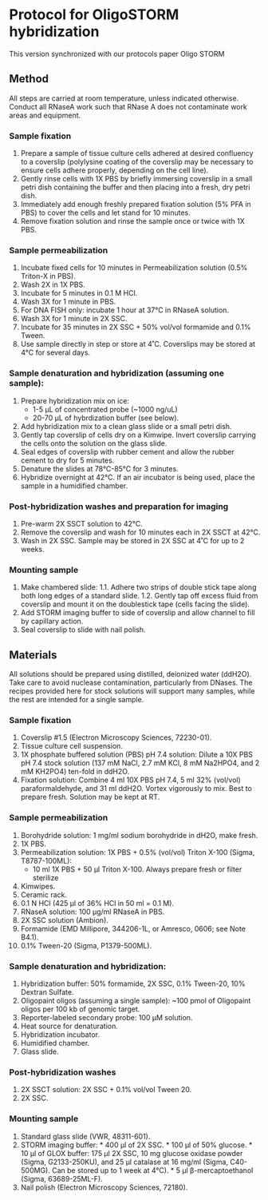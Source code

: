 # Protocol for OligoSTORM hybridization
This version synchronized with our protocols paper Oligo STORM

## Method
All steps are carried at room temperature, unless indicated otherwise. Conduct all RNaseA work such that RNase A does not contaminate work areas and equipment.

### Sample fixation
  1.	Prepare a sample of tissue culture cells adhered at desired confluency to a coverslip (polylysine coating of the coverslip may be necessary to ensure cells adhere properly, depending on the cell line). 
  2. Gently rinse cells with 1X PBS by briefly immersing coverslip in a small petri dish containing the buffer and then placing into a fresh, dry petri dish.
  3. Immediately add enough freshly prepared fixation solution (5% PFA in PBS) to cover the cells and let stand for 10 minutes. 
  4.	Remove fixation solution and rinse the sample once or twice with 1X PBS.

### Sample permeabilization
  1. Incubate fixed cells for 10 minutes in Permeabilization solution (0.5% Triton-X in PBS).
  2. Wash 2X in 1X PBS.
  3. Incubate for 5 minutes in 0.1 M HCl.
  4. Wash 3X for 1 minute in PBS.
  5. For DNA FISH only: incubate 1 hour at 37°C in RNaseA solution.
  6. Wash 3X for 1 minute in 2X SSC.
  7. Incubate for 35 minutes in 2X SSC + 50% vol/vol formamide and 0.1% Tween.  
  8. Use sample directly in step or store at 4˚C. Coverslips may be stored at 4°C for several days.

### Sample denaturation and hybridization (assuming one sample):
  1.	Prepare hybridization mix on ice:
		* 1-5 µL of concentrated probe (~1000 ng/uL)
		* 20-70 µL of hybrdization buffer (see below).
  2. Add hybridization mix to a clean glass slide or a small petri dish.
  3. Gently tap coverslip of cells dry on a Kimwipe. Invert coverslip carrying the cells onto the solution on the glass slide. 
  4. Seal edges of coverslip with rubber cement and allow the rubber cement to dry for 5 minutes.
  5. Denature the slides at 78°C-85°C for 3 minutes.
  6. Hybridize overnight at 42°C. If an air incubator is being used, place the sample in a humidified chamber.

### Post-hybridization washes and preparation for imaging
  1. Pre-warm 2X SSCT solution to 42°C.
  2. Remove the coverslip and wash for 10 minutes each in 2X SSCT at 42°C.
  3. Wash in 2X SSC.  Sample may be stored in 2X SSC at 4˚C for up to 2 weeks. 

### Mounting sample
  1. Make chambered slide:
		1.1.	Adhere two strips of double stick tape along both long edges of a standard slide.
		1.2.	Gently tap off excess fluid from coverslip and mount it on the doublestick tape (cells facing the slide).
  2. Add STORM imaging buffer to side of coverslip and allow channel to fill by capillary action.
  3. Seal coverslip to slide with nail polish.




## Materials
All solutions should be prepared using distilled, deionized water (ddH2O). Take care to avoid nuclease contamination, particularly from DNases. The recipes provided here for stock solutions will support many samples, while the rest are intended for a single sample.

### Sample fixation
  1. Coverslip #1.5 (Electron Microscopy Sciences, 72230-01).
  2. Tissue culture cell suspension.
  3. 1X phosphate buffered solution (PBS) pH 7.4 solution: Dilute a 10X PBS pH 7.4 stock solution (137 mM NaCl, 2.7 mM KCl, 8 mM Na2HPO4, and 2 mM KH2PO4) ten-fold in ddH2O. 
  4. Fixation solution: Combine 4 ml 10X PBS pH 7.4, 5 ml 32% (vol/vol) paraformaldehyde, and 31 ml ddH2O. Vortex vigorously to mix. Best to prepare fresh.  Solution may be kept at RT.

### Sample permeabilization
  1. Borohydride solution: 1 mg/ml sodium borohydride in dH2O, make fresh.
  2. 1X PBS.
  3. Permeabilization solution: 1X PBS + 0.5% (vol/vol) Triton X-100 (Sigma, T8787-100ML):
	  *  10 ml 1X PBS + 50 µl Triton X-100. Always prepare fresh or filter sterilize
  4. Kimwipes.
  5. Ceramic rack.
  6. 0.1 N HCl (425 µl of 36% HCl in 50 ml = 0.1 M).
  7. RNaseA solution: 100 μg/ml RNaseA in PBS.
  8. 2X SSC solution (Ambion).
  9. Formamide (EMD Millipore, 344206-1L, or Amresco, 0606; see Note B4.1).
10. 0.1% Tween-20 (Sigma, P1379-500ML).

### Sample denaturation and hybridization: 
  1. Hybridization buffer: 50% formamide, 2X SSC, 0.1% Tween-20, 10% Dextran Sulfate. 
  2. Oligopaint oligos (assuming a single sample): ~100 pmol of Oligopaint oligos per 100 kb of genomic target.
  3. Reporter-labeled secondary probe: 100 µM solution.
  4. Heat source for denaturation. 
  5. Hybridization incubator.
  6. Humidified chamber.
  7. Glass slide.

### Post-hybridization washes
  1. 2X SSCT solution: 2X SSC + 0.1% vol/vol Tween 20.
  2. 2X SSC.

### Mounting sample
  1.	Standard glass slide (VWR, 48311-601).
  2.	STORM imaging buffer:
	* 400 µl of 2X SSC.
	* 100 µl of 50% glucose.
	* 10 µl of GLOX buffer: 175 µl 2X SSC, 10 mg glucose oxidase powder (Sigma, G2133-250KU), and 25 µl catalase at 16 mg/ml (Sigma, C40-500MG). Can be stored up to 1 week at 4°C).
	* 5 µl β-mercaptoethanol (Sigma, 63689-25ML-F).
  3.	Nail polish (Electron Microscopy Sciences, 72180).